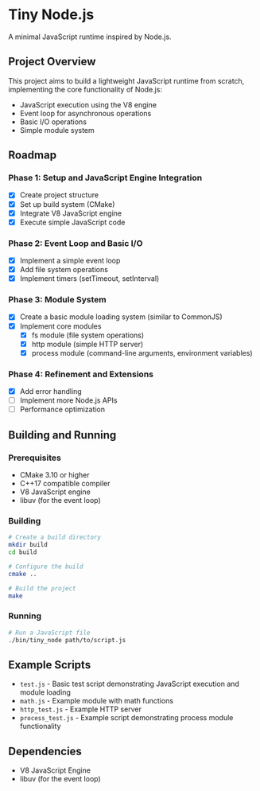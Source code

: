 # Tiny Node.js

A minimal JavaScript runtime inspired by Node.js.

## Project Overview

This project aims to build a lightweight JavaScript runtime from scratch, implementing the core functionality of Node.js:

- JavaScript execution using the V8 engine
- Event loop for asynchronous operations
- Basic I/O operations
- Simple module system

## Roadmap

### Phase 1: Setup and JavaScript Engine Integration
- [x] Create project structure
- [x] Set up build system (CMake)
- [x] Integrate V8 JavaScript engine
- [x] Execute simple JavaScript code

### Phase 2: Event Loop and Basic I/O
- [x] Implement a simple event loop
- [x] Add file system operations
- [x] Implement timers (setTimeout, setInterval)

### Phase 3: Module System
- [x] Create a basic module loading system (similar to CommonJS)
- [x] Implement core modules
  - [x] fs module (file system operations)
  - [x] http module (simple HTTP server)
  - [x] process module (command-line arguments, environment variables)

### Phase 4: Refinement and Extensions
- [x] Add error handling
- [ ] Implement more Node.js APIs
- [ ] Performance optimization

## Building and Running

### Prerequisites

- CMake 3.10 or higher
- C++17 compatible compiler
- V8 JavaScript engine
- libuv (for the event loop)

### Building

```bash
# Create a build directory
mkdir build
cd build

# Configure the build
cmake ..

# Build the project
make
```

### Running

```bash
# Run a JavaScript file
./bin/tiny_node path/to/script.js
```

## Example Scripts

- `test.js` - Basic test script demonstrating JavaScript execution and module loading
- `math.js` - Example module with math functions
- `http_test.js` - Example HTTP server
- `process_test.js` - Example script demonstrating process module functionality

## Dependencies

- V8 JavaScript Engine
- libuv (for the event loop) 